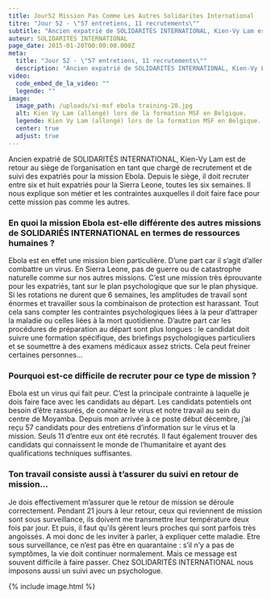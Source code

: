 ```yaml
---
title: Jour52 Mission Pas Comme Les Autres Solidarites International
titre: "Jour 52 - \"57 entretiens, 11 recrutements\""
subtitle: "Ancien expatrié de SOLIDARITÉS INTERNATIONAL, Kien-Vy Lam est de retour au siège de l’organisation en tant que chargé de recrutement et de suivi des expatriés..."
auteur: SOLIDARITÉS INTERNATIONAL
page_date: 2015-01-20T00:00:00.000Z
meta:
  title: "Jour 52 - \"57 entretiens, 11 recrutements\""
  description: "Ancien expatrié de SOLIDARITÉS INTERNATIONAL, Kien-Vy Lam est de retour au siège de l’organisation en tant que chargé de recrutement et de suivi des expatriés..."
video:
  code_embed_de_la_video: ""
  legende: ""
image:
  image_path: /uploads/si-msf ebola training-28.jpg
  alt: Kien Vy Lam (allongé) lors de la formation MSF en Belgique.
  legende: Kien Vy Lam (allongé) lors de la formation MSF en Belgique.
  center: true
  adjust: true
---
```

Ancien expatri&eacute; de SOLIDARIT&Eacute;S INTERNATIONAL, Kien-Vy Lam est de retour au si&egrave;ge de l’organisation en tant que charg&eacute; de recrutement et de suivi des expatri&eacute;s pour la mission Ebola. Depuis le si&egrave;ge, il doit recruter entre six et huit expatri&eacute;s pour la Sierra Leone, toutes les six semaines. Il nous explique son m&eacute;tier et les contraintes auxquelles il doit faire face pour cette mission pas comme les autres.

### En quoi la mission Ebola est-elle diff&eacute;rente des autres missions de SOLIDARI&Eacute;S INTERNATIONAL en termes de ressources humaines ?

Ebola est en effet une mission bien particuli&egrave;re. D’une part car il s’agit d’aller combattre un virus. En Sierra Leone, pas de guerre ou de catastrophe naturelle comme sur nos autres missions. C’est une mission tr&egrave;s &eacute;prouvante pour les expatri&eacute;s, tant sur le plan psychologique que sur le plan physique. Si les rotations ne durent que 6 semaines, les amplitudes de travail sont &eacute;normes et travailler sous la combinaison de protection est harassant. Tout cela sans compter les contraintes psychologiques li&eacute;es &agrave; la peur d’attraper la maladie ou celles li&eacute;es &agrave; la mort quotidienne. D’autre part car les proc&eacute;dures de pr&eacute;paration au d&eacute;part sont plus longues : le candidat doit suivre une formation sp&eacute;cifique, des briefings psychologiques particuliers et se soumettre &agrave; des examens m&eacute;dicaux assez stricts. Cela peut freiner certaines personnes…

### Pourquoi est-ce difficile de recruter pour ce type de mission ?

Ebola est un virus qui fait peur. C’est la principale contrainte &agrave; laquelle je dois faire face avec les candidats au d&eacute;part. Les candidats potentiels ont besoin d’&ecirc;tre rassur&eacute;s, de connaitre le virus et notre travail au sein du centre de Moyamba. Depuis mon arriv&eacute;e &agrave; ce poste d&eacute;but d&eacute;cembre, j’ai re&ccedil;u 57 candidats pour des entretiens d’information sur le virus et la mission. Seuls 11 d’entre eux ont &eacute;t&eacute; recrut&eacute;s. Il faut &eacute;galement trouver des candidats qui connaissent le monde de l’humanitaire et ayant des qualifications techniques suffisantes.

### Ton travail consiste aussi &agrave; t’assurer du suivi en retour de mission…

Je dois effectivement m’assurer que le retour de mission se d&eacute;roule correctement. Pendant 21 jours &agrave; leur retour, ceux qui reviennent de mission sont sous surveillance, ils doivent me transmettre leur temp&eacute;rature deux fois par jour. Et puis, il faut qu’ils g&egrave;rent leurs proches qui sont parfois tr&egrave;s angoiss&eacute;s. A moi donc de les inviter &agrave; parler, &agrave; expliquer cette maladie. Etre sous surveillance, ce n’est pas &ecirc;tre en quarantaine : s’il n’y a pas de sympt&ocirc;mes, la vie doit continuer normalement. Mais ce message est souvent difficile &agrave; faire passer. Chez SOLIDARIT&Eacute;S INTERNATIONAL nous imposons aussi un suivi avec un psychologue.

{% include image.html %}